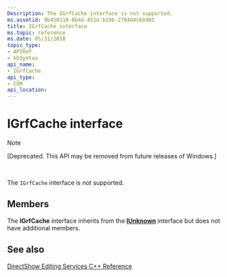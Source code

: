 ```yaml
---
Description: The IGrfCache interface is not supported.
ms.assetid: 9b450110-8b4d-451d-b19b-2784d4c6b905
title: IGrfCache interface
ms.topic: reference
ms.date: 05/31/2018
topic_type: 
- APIRef
- kbSyntax
api_name: 
- IGrfCache
api_type: 
- COM
api_location: 
---
```


# IGrfCache interface

> [!Note]  
> \[Deprecated. This API may be removed from future releases of Windows.\]

 

The `IGrfCache` interface is not supported.

## Members

The **IGrfCache** interface inherits from the [**IUnknown**](https://msdn.microsoft.com/en-us/library/ms680509(v=VS.85).aspx) interface but does not have additional members.

## See also

<dl> <dt>

[DirectShow Editing Services C++ Reference](directshow-editing-services-c---reference.md)
</dt> </dl>

 

 



